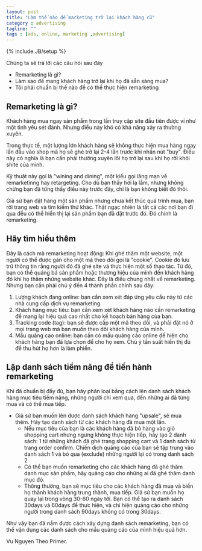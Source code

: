 ```yaml
---
layout: post
title: "Làm thế nào để marketing trở lại khách hàng cũ"
category : advertising
tagline: ""
tags : [ads, online, marketing ,advertising]
---
```


{% include JB/setup %}

<!-- Làm thế nào để marketing trở lại khách hàng cũ? -->

Chúng ta sẽ trả lời các câu hỏi sau đây
  - Remarketing là gì?
  - Làm sao để mang khách hàng trở lại khi họ đã sẵn sàng mua?
  - Tôi phải chuẩn bị  thế nào để có thể thực hiện remarketing 

## Remarketing là gì?

Khách hàng mua ngay sản phẩm trong lần truy cập site đầu tiên được ví như một tình yêu sét đánh. Nhưng điều này khó có khả năng xảy ra thường xuyên. 

Trong thực tế, một lượng lớn khách hàng sẽ không thực hiện mua hàng ngay lần đầu vào shop mà họ sẽ ghé trở lại 2-4 lần trươc khi nhấn nút "buy". Điều này có nghĩa là bạn cần phải thường  xuyên lôi họ trở lại sau khi họ rời khỏi shite của mình.

Kỹ thuật này gọi là "wining and dining", một kiểu gọi lãng mạn về remarketinng hay retargeting. Cho dù bạn thấy hơi lạ lẫm, nhưng không chừng bạn đã từng thấy điều này trước đây, chỉ là bạn không biết đó thôi.

Giả sử bạn đặt hàng một sản phẩm nhưng chưa kết thúc quá trình mua, bạn rời trang web và tìm kiếm thứ khác. Thật ngạc nhiên là tất cả các nơi bạn đi qua đều có thể hiển thị lại sản phẩm bạn đã đặt trước đó. Đó chính là remarketing.

## Hãy tìm hiểu thêm

Đây là cách mà remarketing hoạt động: Khi ghé thăm một website, một người có thể được gán cho một mã theo dõi gọi là "cookie". Cookie đó lưu trữ thông tin rằng người đó đã ghé site và thực hiện một số thao tác. Từ đó, bạn có thể quáng bá sản phẩm hoặc thương hiệu của mình đến khách hàng đó khi họ thăm những website khác. Đây là điều chung nhất về remarketing. Nhưng bạn cần phải chú ý đến 4 thành phần chính sau đây:
 1.  Lượng khách đang online: bạn cần xem xét đáp ứng yêu cầu này từ các nhà cung cấp dịch vụ remarketing
 2. Khách hàng mục tiêu: bạn cần xem xét khách hàng nào cần remarketing để mang lại hiệu quả cao nhất cho kế hoạch bán hàng của bạn. 
 3. Tracking code (tag): bạn sẽ được cấp một mã theo dõi, và phải đặt nó ở mọi trang web mà bạn muốn theo dõi khách hàng của mình.
 4. Mẩu quảng cao online: bạn cần có mẩu quảng cáo online để hiện cho khách hàng bạn đã lựa chọn để cho họ xem. Chú ý tần suất hiển thị đủ để thu hút họ hơn là làm phiền.
 
## Lập danh sách tiềm năng để tiến hành remarketing

Khi đã chuẩn bị đầy đủ, bạn hãy phân loại bằng cách lên danh sách khách hàng mục tiêu tiềm năng, những người chỉ xem qua, đến những ai đã từng mua và có thể mua tiếp.

- Giả sử bạn muốn lên được danh sách khách hàng "upsale", sẽ mua thêm. Hãy tạo danh sách từ các khách hàng đã mua một lần. 
  - Nếu mục tiêu của bạn là các khách hàng đã bỏ hàng vào giỏ shopping cart nhưng ngưng không thực hiện tiếp, hãy tạo 2 danh sách: 1 từ những khách đã ghé trang shopping cart và 1 danh sách từ trang order confirm. Chiến dịch quảng cáo của bạn sẽ tập trung vào danh sách 1 và bỏ qua (exclude) những người lại có trong danh sách 2
  - Có thể bạn muốn remarketing cho các khách hàng đã ghé thăm danh mục sản phẩm, hãy quảng cáo cho những ai đã ghé thăm danh mục đó.
  - Thông thường, bạn sẽ mục tiêu cho các khách hàng đã mua và biến họ thành khách hàng trung thành, mua tiếp. Giả sứ bạn muốn họ quay lại trong vòng 30-60 ngày tới.  Bạn có thể tạo ra danh sách 30days và 60days để thực hiện, và chỉ hiện quảng cáo cho những người trong danh sách 90days không có trong 30days.
 
Như vậy bạn đã nắm được cách xây dựng danh sách remarketing, bạn có thể vận dụng các danh sách cho mẩu quảng cáo của mình hiệu quả hơn.

 Vu Nguyen
Theo Primer.








